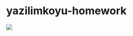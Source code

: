 # yazilimkoyu-homework

<img src="https://github.com/onursolmaz/yazilimk-y--homework/blob/main/src/com/renova/project2/%C3%B6dev.PNG"> </img>
